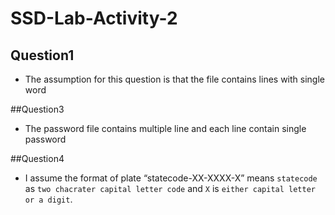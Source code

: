 # SSD-Lab-Activity-2

## Question1
* The assumption for this question is that the file contains lines with single word

##Question3
* The password file contains multiple line and each line contain single password

##Question4
* I assume the format of plate “statecode-XX-XXXX-X” means `statecode` as `two chacrater capital letter code` and `X` is `either capital letter or a digit`.
